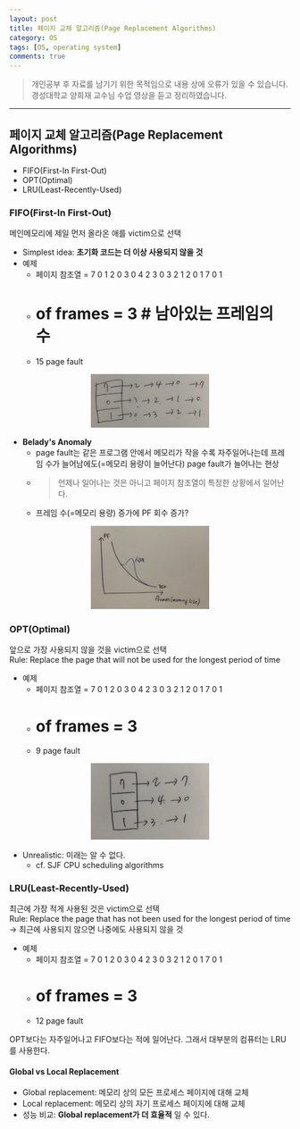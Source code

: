 ```yaml
---
layout: post
title: 페이지 교체 알고리즘(Page Replacement Algorithms)
category: OS
tags: [OS, operating system]
comments: true
---
```


> 개인공부 후 자료를 남기기 위한 목적임으로 내용 상에 오류가 있을 수 있습니다.    
경성대학교 양희재 교수님 수업 영상을 듣고 정리하였습니다.     

<hr>

## 페이지 교체 알고리즘(Page Replacement Algorithms)

- FIFO(First-In First-Out)
- OPT(Optimal)
- LRU(Least-Recently-Used)


### FIFO(First-In First-Out)

메인메모리에 제일 먼저 올라온 애를 victim으로 선택

- Simplest idea: **초기화 코드는 더 이상 사용되지 않을 것**
- 예제
  - 페이지 참조열 = 7 0 1 2 0 3 0 4 2 3 0 3 2 1 2 0 1 7 0 1
  - # of frames = 3  # 남아있는 프레임의 수
  - 15 page fault

<center>
<figure>
<img src="/assets/post-img/OS/44.jpeg" alt="" width="50%">
</figure>
</center>

- **Belady's Anomaly**
  - page fault는 같은 프로그램 안에서 메모리가 작을 수록 자주일어나는데 프레임 수가 늘어남에도(=메모리 용량이 늘어난다) page fault가 늘어나는 현상
  - > 언제나 일어나는 것은 아니고 페이지 참조열이 특정한 상황에서 일어난다.
  - 프레임 수(=메모리 용량) 증가에 PF 회수 증가?

<center>
<figure>
<img src="/assets/post-img/OS/45.jpeg" alt="" width="50%">
</figure>
</center>



### OPT(Optimal)

앞으로 가장 사용되지 않을 것을 victim으로 선택 <br>
Rule: Replace the page that will not be used for the longest period of time

- 예제
  - 페이지 참조열 = 7 0 1 2 0 3 0 4 2 3 0 3 2 1 2 0 1 7 0 1
  - # of frames = 3  
  - 9 page fault

<center>
<figure>
<img src="/assets/post-img/OS/46.jpeg" alt="" width="50%">
</figure>
</center>

- Unrealistic: 미래는 알 수 없다.
  - cf. SJF CPU scheduling algorithms


### LRU(Least-Recently-Used)

최근에 가장 적게 사용된 것은 victim으로 선택 <br>
Rule: Replace the page that has not been used for the longest period of time <br>
-> 최근에 사용되지 않으면 나중에도 사용되지 않을 것

- 예제
  - 페이지 참조열 = 7 0 1 2 0 3 0 4 2 3 0 3 2 1 2 0 1 7 0 1
  - # of frames = 3  
  - 12 page fault

OPT보다는 자주일어나고 FIFO보다는 적에 일어난다. 그래서 대부분의 컴퓨터는 LRU를 사용한다.


#### Global vs Local Replacement

- Global replacement: 메모리 상의 모든 프로세스 페이지에 대해 교체
- Local replacement: 메모리 상의 자기 프로세스 페이지에 대해 교체
- 성능 비교: **Global replacement가 더 효율적** 일 수 있다.
